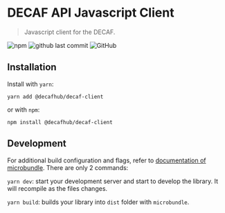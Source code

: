 # DECAF API Javascript Client

> Javascript client for the DECAF.

![npm](https://img.shields.io/npm/v/@decafhub/decaf-client)
![github last commit](https://img.shields.io/github/last-commit/teloscube/decaf-client-javascript)
![GitHub](https://img.shields.io/github/license/teloscube/decaf-client-javascript)


## Installation

Install with `yarn`:

```
yarn add @decafhub/decaf-client
```
or with `npm`:

```
npm install @decafhub/decaf-client
```

## Development

For additional build configuration and flags, refer to [documentation of microbundle](https://github.com/developit/microbundle).
There are only 2 commands:

`yarn dev`: start your development server and start to develop the library. It will recompile as the files changes.

`yarn build`: builds your library into `dist` folder with `microbundle`.

